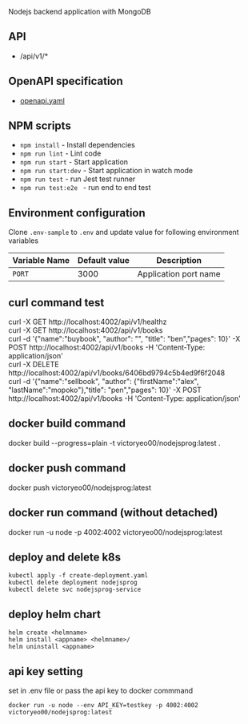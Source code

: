 Nodejs backend application with MongoDB

## API

- /api/v1/\*

## OpenAPI specification

- [openapi.yaml](./openapi/openapi.yaml)

## NPM scripts

- `npm install` - Install dependencies
- `npm run lint` - Lint code
- `npm run start` - Start application
- `npm run start:dev` - Start application in watch mode
- `npm run test` - run Jest test runner
- `npm run test:e2e ` - run end to end test

## Environment configuration

Clone `.env-sample` to `.env` and update value for following environment variables

| Variable Name        | Default value  | Description               |
| -------------------- | -------------- | ------------------------- |
| `PORT`               | 3000           | Application port name     |

## curl command test
curl -X GET http://localhost:4002/api/v1/healthz  
curl -X GET http://localhost:4002/api/v1/books  
curl -d '{"name":"buybook", "author": "", "title": "ben","pages": 10}' -X POST http://localhost:4002/api/v1/books -H 'Content-Type: application/json'  
curl -X DELETE http://localhost:4002/api/v1/books/6406bd9794c5b4ed9f6f2048  
curl -d '{"name":"sellbook", "author": {"firstName":"alex", "lastName":"mopoko"},"title": "pen","pages": 10}' -X POST http://localhost:4002/api/v1/books -H 'Content-Type: application/json'  

## docker build command
docker build --progress=plain -t victoryeo00/nodejsprog:latest .
## docker push command
docker push victoryeo00/nodejsprog:latest
## docker run command (without detached)
docker run -u node -p 4002:4002  victoryeo00/nodejsprog:latest

## deploy and delete k8s
```
kubectl apply -f create-deployment.yaml
kubectl delete deployment nodejsprog
kubectl delete svc nodejsprog-service
```
## deploy helm chart
```
helm create <helmname>
helm install <appname> <helmname>/
helm uninstall <appname>
```
## api key setting
set in .env file or pass the api key to docker commmand
```
docker run -u node --env API_KEY=testkey -p 4002:4002 victoryeo00/nodejsprog:latest
```